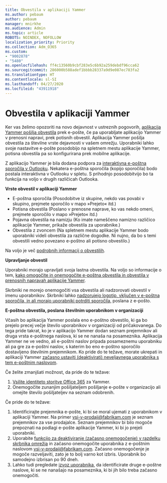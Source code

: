 ```yaml
---
title: Obvestila v aplikaciji Yammer
ms.author: pebaum
author: pebaum
manager: mnirkhe
ms.audience: Admin
ms.topic: article
ROBOTS: NOINDEX, NOFOLLOW
localization_priority: Priority
ms.collection: Adm_O365
ms.custom:
- "9002878"
- "5480"
ms.openlocfilehash: ff4c13560b9cbf283e5c6b92a259debdf96cca62
ms.sourcegitcommit: 286000b588adef1bbbb28337a9d9e087ec783fa2
ms.translationtype: HT
ms.contentlocale: sl-SI
ms.lasthandoff: 04/27/2020
ms.locfileid: "43911918"
---
```

# <a name="notifications-in-yammer"></a>Obvestila v aplikaciji Yammer

Ker vas želimo opozoriti na novo dejavnost v ustreznih pogovorih, [aplikacija Yammer pošilja obvestila](https://support.microsoft.com/en-gb/office/enable-or-disable-yammer-email-and-phone-notifications-93e530e0-189f-4768-8f28-7683d48cc996) prek e-pošte, če pa uporabljate aplikacijo Yammer v prenosni napravi, prek potisnih obvestil. Aplikacija Yammer pošilja obvestila za številne vrste dejavnosti v vašem omrežju. Uporabniki lahko svoje nastavitve e-pošte posodobijo na spletnem mestu aplikacije Yammer, potisna obvestila pa so konfigurirana prek mobilne aplikacije. 

Z aplikacijo Yammer je bila dodana podpora za [interaktivna e-poštna sporočila v Outlooku](https://techcommunity.microsoft.com/t5/outlook-blog/interactive-yammer-emails-in-outlook-on-the-web-are-here/ba-p/1209420). Nekatera e-poštna sporočila (kopijo sporočila) bodo postala interaktivna v Outlooku v spletu. S prihodnjo posodobitvijo bo ta funkcija na voljo v drugih različicah Outlooka.

**Vrste obvestil v aplikaciji Yammer**

- E-poštna sporočila (Posodobitve iz skupine, nekdo vas povabi v skupino, prejmete sporočilo v mapo »Prejeto« itd.)
- Potisna obvestila (Poslano v prenosne naprave, ko vas nekdo omeni, prejmete sporočilo v mapo »Prejeto« itd.)
- Pojavna obvestila na namizju (Ko imate nameščeno namizno različico aplikacije Yammer, prikaže obvestila za uporabnike.)
- Obvestila z zvoncem (Na spletnem mestu aplikacije Yammer bodo uporabniki videli obvestila za različne dogodke. Ni nujno, da bo s temi obvestili vedno povezano e-poštno ali potisno obvestilo.)

Na voljo je več [podrobnih informacij o obvestilih](https://support.microsoft.com/en-gb/office/enable-or-disable-yammer-email-and-phone-notifications-93e530e0-189f-4768-8f28-7683d48cc996).

**Upravljanje obvestil**

Uporabniki morajo upravljati svoja lastna obvestila. Na voljo so informacije o tem, [kako omogočite in onemogočite e-poštna obvestila in obvestila v prenosnih napravah aplikacije Yammer](https://support.microsoft.com/en-gb/office/enable-or-disable-yammer-email-and-phone-notifications-93e530e0-189f-4768-8f28-7683d48cc996). 

Skrbniki ne morejo onemogočiti vsa obvestila ali nadzorovati obvestil v imenu uporabnikov. Skrbniki lahko [nadzorujejo logotip, vključen v e-poštna sporočila, in ali morajo uporabniki potrditi sporočila,](https://docs.microsoft.com/yammer/configure-your-yammer-network/configure-email-and-yammer) poslana z e-pošto.

**E-poštna obvestila, poslana številnim uporabnikom v organizaciji**

Včasih bo aplikacija Yammer poslala eno e-poštno obvestilo, ki ga bo prejelo precej večje število uporabnikov v organizaciji od pričakovanega. Do tega pride takrat, ko je v aplikacijo Yammer dodan seznam prejemnikov ali druga vrsta e-poštnega naslova, ki se ne nanaša na posameznika. Aplikacija Yammer ne ve vedno, ali e-poštni naslov pripada posameznemu uporabniku ali pa gre za e-poštni naslov, s katerim bo eno e-poštno sporočilo dostavljeno številnim prejemnikom. Ko pride do te težave, morate ukrepati in aplikaciji Yammer [začasno ustaviti (deaktivirati) neveljavnega uporabnika s tem e-poštnim naslovom](https://docs.microsoft.com/yammer/manage-yammer-users/add-block-or-remove-users#remove-users). 

Če želite zmanjšati možnost, da pride do te težave:

1. [Vsilite identiteto storitve Office 365](https://docs.microsoft.com/yammer/configure-your-yammer-network/enforce-office-365-identity) za Yammer.
2. Onemogočite zunanjim pošiljateljem pošiljanje e-pošte v organizacijo ali omejite število pošiljateljev na seznam odobrenih.

Če pride do te težave:

1. Identificirajte prejemnika e-pošte, ki bi se moral ujemati z uporabnikom v aplikaciji Yammer. Na primer vsi-v-prodaji@fabrikam.com je seznam prejemnikov za vse prodajalce. Seznam prejemnikov bi bilo mogoče prepoznati na podlagi e-pošte aplikacije Yammer, ki bi jo prejeli uporabniki.
2. Uporabite [funkcijo za deaktiviranje (začasno onemogočenje) v razdelku skrbnika omrežja](https://docs.microsoft.com/yammer/manage-yammer-users/add-block-or-remove-users#remove-users) in začasno onemogočite uporabnika z e-poštnim naslovom vsi-v-prodaji@fabrikam.com. Začasno onemogočenje je mogoče razveljaviti, zato je to bolj varno kot izbris. Uporabnik bo samodejno izbrisan po 90 dneh.
3. Lahko tudi pregledate [izvoz uporabnika](https://docs.microsoft.com/yammer/manage-security-and-compliance/export-yammer-enterprise-data#ExportUsers), da identificirate druge e-poštne naslove, ki se ne nanašajo na posameznika, ki bi jih bilo treba začasno onemogočiti.
